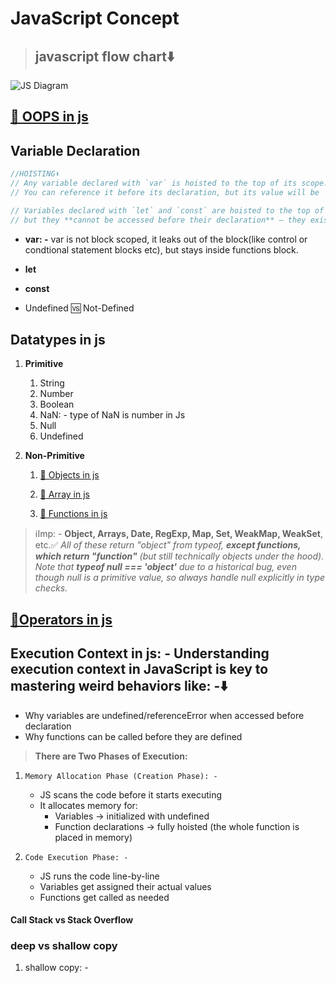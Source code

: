 # **JavaScript Concept**

> ## javascript flow chart⬇️

![JS Diagram](./imgs/js-flow-chart.png)

## **[🔗 OOPS in js](./jslang/oopsinjs.md)**

## **Variable Declaration**

```js
//HOISTING⬇️
// Any variable declared with `var` is hoisted to the top of its scope.
// You can reference it before its declaration, but its value will be `undefined` until the line where it is assigned.

// Variables declared with `let` and `const` are hoisted to the top of their scope,
// but they **cannot be accessed before their declaration** — they exist in the "temporal dead zone" (TDZ).
```

- **var: -** var is not block scoped, it leaks out of the block(like control or condtional statement blocks etc), but stays inside functions block.
- **let**
- **const**

- Undefined 🆚 Not-Defined

## **Datatypes in js**

1. **Primitive**
   1. String
   2. Number
   3. Boolean
   4. NaN: - type of NaN is number in Js
   5. Null
   6. Undefined
2. **Non-Primitive**

   1. [🔗 Objects in js](./jslang/dataManupulationinjs/objectinjs.js)

   2. [🔗 Array in js](./jslang/dataManupulationinjs/arrayinjs.js)

   3. [🔗 Functions in js](./jslang/dataManupulationinjs/functioninjs.js)

> ℹ️Imp: - **Object, Arrays, Date, RegExp, Map, Set, WeakMap, WeakSet**, etc.✅ _All of these return "object" from typeof, **except functions, which return "function"** (but still technically objects under the hood). Note that **typeof null === 'object'** due to a historical bug, even though null is a primitive value, so always handle null explicitly in type checks._

## **[🔗Operators in js](./jslang/operatorsinjs.md#operators)**

## **Execution Context in js: -** Understanding execution context in JavaScript is key to mastering weird behaviors like: -⬇️

- Why variables are undefined/referenceError when accessed before declaration
- Why functions can be called before they are defined

> **There are Two Phases of Execution:**

1.  `Memory Allocation Phase (Creation Phase): -`

    - JS scans the code before it starts executing
    - It allocates memory for:
      - Variables → initialized with undefined
      - Function declarations → fully hoisted (the whole function is placed in memory)

2.  `Code Execution Phase: -`

    - JS runs the code line-by-line
    - Variables get assigned their actual values
    - Functions get called as needed

#### Call Stack vs Stack Overflow

### deep vs shallow copy

1. shallow copy: -
